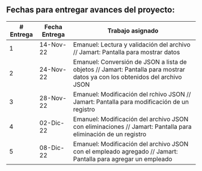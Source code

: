 ## Fechas para entregar avances del proyecto:

| # Entrega | Fecha Entrega | Trabajo asignado |
| ------------- | ------------- | ------------- |
| 1 | 14-Nov-22 | Emanuel:  Lectura y validación del archivo // Jamart: Pantalla para mostrar datos|
| 2 | 24-Nov-22 | Emanuel:  Conversión de JSON a lista de objetos // Jamart: Pantalla para mostrar datos ya con los obtenidos del archivo JSON |
| 3 | 28-Nov-22 | Emanuel:  Modificación del rchivo JSON // Jamart: Pantalla para modificación de un registro |
| 4 | 02-Dic-22 | Emanuel:  Modificación del archivo JSON con eliminaciones // Jamart: Pantalla para eliminación de un registro |
| 5 | 08-Dic-22 | Emanuel:  Modificación del archivo JSON con el empleado agregado // Jamart: Pantalla para agregar un empleado |
